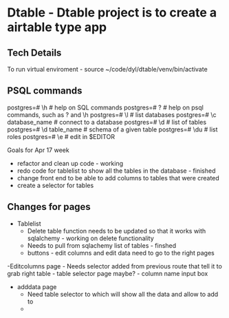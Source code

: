 # Dtable - Dtable project is to create a airtable type app




Tech Details
------------
To run virtual enviroment - source ~/code/dyl/dtable/venv/bin/activate



PSQL commands
-------------
postgres=# \h                 # help on SQL commands
postgres=# \?                 # help on psql commands, such as \? and \h
postgres=# \l                 # list databases
postgres=# \c database_name   # connect to a database
postgres=# \d                 # list of tables
postgres=# \d table_name      # schema of a given table
postgres=# \du                # list roles
postgres=# \e                 # edit in $EDITOR



Goals for Apr 17 week
- refactor and clean up code - working
- redo code for tablelist to show all the tables in the database - finished
- change front end to be able to add columns to tables that were created
- create a selector for tables




Changes for pages
------------------

- Tablelist
    - Delete table function needs to be updated so that it works with sqlalchemy - working on delete functionality
    - Needs to pull from sqlachemy list of tables - finshed
    - buttons - edit columns and edit data need to go to the right pages

-Editcolumns page
    - Needs selector added from previous route that tell it to grab right table
    - table selector page maybe?
    - column name input box


- adddata page
    - Need table selector to which will show all the data and allow to add to
    -